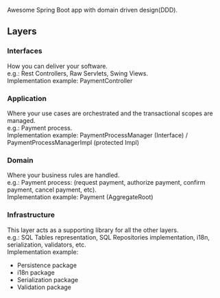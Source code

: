 Awesome Spring Boot app with domain driven design(DDD).

## Layers

### Interfaces
How you can deliver your software. </br>
e.g.: Rest Controllers, Raw Servlets, Swing Views. </br>
Implementation example: PaymentController

### Application
Where your use cases are orchestrated and the transactional scopes are managed. </br>
e.g.: Payment process. </br>
Implementation example: PaymentProcessManager (Interface) / PaymentProcessManagerImpl (protected Impl)

### Domain
Where your business rules are handled. </br>
e.g.: Payment process: (request payment, authorize payment, confirm payment, cancel payment, etc). </br>
Implementation example: Payment (AggregateRoot)

### Infrastructure
This layer acts as a supporting library for all the other layers. </br>
e.g.: SQL Tables representation, SQL Repositories implementation, i18n, serialization, validators,  etc. </br>
Implementation example:
* Persistence package
* i18n package
* Serialization package
* Validation package
